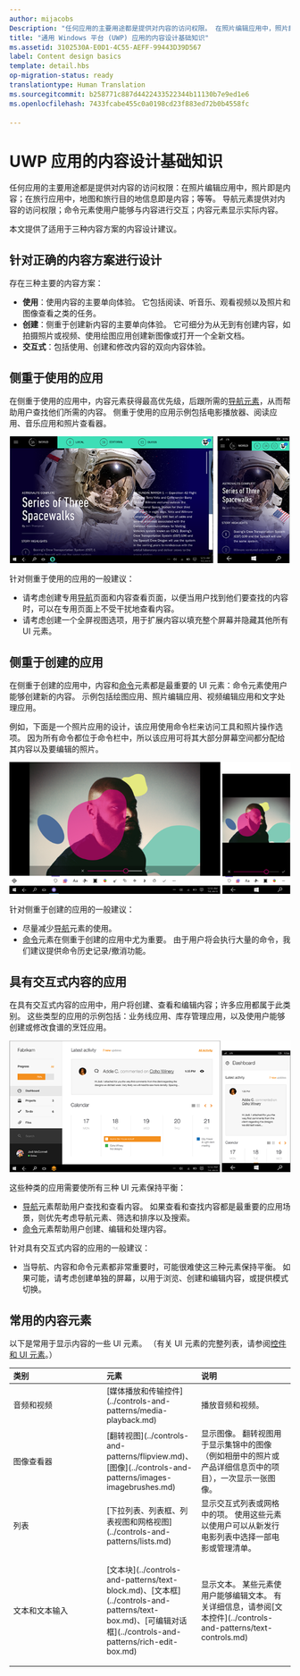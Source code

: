 ```yaml
---
author: mijacobs
Description: "任何应用的主要用途都是提供对内容的访问权限。 在照片编辑应用中，照片即是内容；在旅行应用中，地图和旅行目的地信息即是内容；等等。"
title: "通用 Windows 平台 (UWP) 应用的内容设计基础知识"
ms.assetid: 3102530A-E0D1-4C55-AEFF-99443D39D567
label: Content design basics
template: detail.hbs
op-migration-status: ready
translationtype: Human Translation
ms.sourcegitcommit: b258771c887d4422433522344b11130b7e9ed1e6
ms.openlocfilehash: 7433fcabe455c0a0198cd23f883ed72b0b4558fc

---
```


#  <a name="content-design-basics-for-uwp-apps"></a>UWP 应用的内容设计基础知识

<link rel="stylesheet" href="https://az835927.vo.msecnd.net/sites/uwp/Resources/css/custom.css"> 

任何应用的主要用途都是提供对内容的访问权限：在照片编辑应用中，照片即是内容；在旅行应用中，地图和旅行目的地信息即是内容；等等。 导航元素提供对内容的访问权限；命令元素使用户能够与内容进行交互；内容元素显示实际内容。

本文提供了适用于三种内容方案的内容设计建议。

## <a name="design-for-the-right-content-scenario"></a>针对正确的内容方案进行设计


存在三种主要的内容方案：

-   **使用**：使用内容的主要单向体验。 它包括阅读、听音乐、观看视频以及照片和图像查看之类的任务。
-   **创建**：侧重于创建新内容的主要单向体验。 它可细分为从无到有创建内容，如拍摄照片或视频、使用绘图应用创建新图像或打开一个全新文档。
-   **交互式**：包括使用、创建和修改内容的双向内容体验。

## <a name="consumption-focused-apps"></a>侧重于使用的应用


在侧重于使用的应用中，内容元素获得最高优先级，后跟所需的[导航元素](navigation-basics.md)，从而帮助用户查找他们所需的内容。 侧重于使用的应用示例包括电影播放器、阅读应用、音乐应用和照片查看器。

![新闻阅读器应用](images/news-reader/v2/newsreader-v2-tablet-phone.png)

针对侧重于使用的应用的一般建议：

-   请考虑创建专用[导航](navigation-basics.md)页面和内容查看页面，以便当用户找到他们要查找的内容时，可以在专用页面上不受干扰地查看内容。
-   请考虑创建一个全屏视图选项，用于扩展内容以填充整个屏幕并隐藏其他所有 UI 元素。

## <a name="creation-focused-apps"></a>侧重于创建的应用


在侧重于创建的应用中，内容和[命令](commanding-basics.md)元素都是最重要的 UI 元素：命令元素使用户能够创建新的内容。 示例包括绘图应用、照片编辑应用、视频编辑应用和文字处理应用。

例如，下面是一个照片应用的设计，该应用使用命令栏来访问工具和照片操作选项。 因为所有命令都位于命令栏中，所以该应用可将其大部分屏幕空间都分配给其内容以及要编辑的照片。

![使用活动画布的照片编辑应用的设计示例](images/photo-editor/uap-photo-tabletphone-sbs.png)

针对侧重于创建的应用的一般建议：

-   尽量减少[导航](navigation-basics.md)元素的使用。
-   [命令](commanding-basics.md)元素在侧重于创建的应用中尤为重要。 由于用户将会执行大量的命令，我们建议提供命令历史记录/撤消功能。

## <a name="apps-with-interactive-content"></a>具有交互式内容的应用


在具有交互式内容的应用中，用户将创建、查看和编辑内容；许多应用都属于此类别。 这些类型的应用的示例包括：业务线应用、库存管理应用，以及使用户能够创建或修改食谱的烹饪应用。

![协作工具设计，具有交互式内容的应用](images/collaboration-tool/uap-collaboration-tabphone-700.png)

这些种类的应用需要使所有三种 UI 元素保持平衡：

-   [导航](navigation-basics.md)元素帮助用户查找和查看内容。 如果查看和查找内容都是最重要的应用场景，则优先考虑导航元素、筛选和排序以及搜索。
-   [命令](commanding-basics.md)元素帮助用户创建、编辑和处理内容。

针对具有交互式内容的应用的一般建议：

-   当导航、内容和命令元素都非常重要时，可能很难使这三种元素保持平衡。 如果可能，请考虑创建单独的屏幕，以用于浏览、创建和编辑内容，或提供模式切换。

## <a name="commonly-used-content-elements"></a>常用的内容元素


以下是常用于显示内容的一些 UI 元素。 （有关 UI 元素的完整列表，请参阅[控件和 UI 元素](https://msdn.microsoft.com/library/windows/apps/dn611856)。）

<table>
<colgroup>
<col width="33%" />
<col width="33%" />
<col width="33%" />
</colgroup>
<thead>
<tr class="header">
<th align="left">类别</th>
<th align="left">元素</th>
<th align="left">说明</th>
</tr>
</thead>
<tbody>
<tr class="odd">
<td align="left">音频和视频</td>
<td align="left">[媒体播放和传输控件](../controls-and-patterns/media-playback.md)</td>
<td align="left">播放音频和视频。</td>
</tr>
<tr class="even">
<td align="left">图像查看器</td>
<td align="left">[翻转视图](../controls-and-patterns/flipview.md)、[图像](../controls-and-patterns/images-imagebrushes.md)</td>
<td align="left">显示图像。 翻转视图用于显示集锦中的图像（例如相册中的照片或产品详细信息页中的项目），一次显示一张图像。</td>
</tr>
<tr class="odd">
<td align="left">列表</td>
<td align="left">[下拉列表、列表框、列表视图和网格视图](../controls-and-patterns/lists.md)</td>
<td align="left">显示交互式列表或网格中的项。 使用这些元素以使用户可以从新发行电影列表中选择一部电影或管理清单。</td>
</tr>
<tr class="even">
<td align="left">文本和文本输入</td>
<td align="left"><p>[文本块](../controls-and-patterns/text-block.md)、[文本框](../controls-and-patterns/text-box.md)、[可编辑对话框](../controls-and-patterns/rich-edit-box.md)</p>
</td>
<td align="left">显示文本。 某些元素使用户能够编辑文本。 有关详细信息，请参阅[文本控件](../controls-and-patterns/text-controls.md)</td>
</tr>
</tbody>
</table>



 

 







<!--HONumber=Dec16_HO2-->


